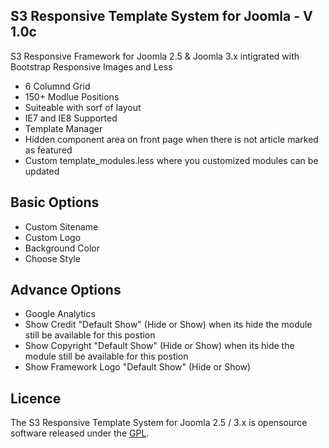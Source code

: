## S3 Responsive Template System for Joomla - V 1.0c

S3 Responsive Framework for Joomla 2.5 & Joomla 3.x intigrated with Bootstrap Responsive Images and Less
 - 6 Columnd Grid
 - 150+ Modlue Positions
 - Suiteable with sorf of layout
 - IE7 and IE8 Supported
 - Template Manager
 - Hidden component area on front page when there is not article marked as featured
 - Custom template_modules.less where you customized modules can be updated

## Basic Options

 - Custom Sitename
 - Custom Logo
 - Background Color
 - Choose Style

## Advance Options

 - Google Analytics
 - Show Credit "Default Show" (Hide or Show) when its hide the module still be available for this postion
 - Show Copyright "Default Show" (Hide or Show) when its hide the module still be available for this postion
 - Show Framework Logo "Default Show" (Hide or Show)

## Licence

The S3 Responsive Template System for Joomla 2.5 / 3.x is opensource software released under the [GPL](http://www.gnu.org/licenses/gpl-2.0.txt).
